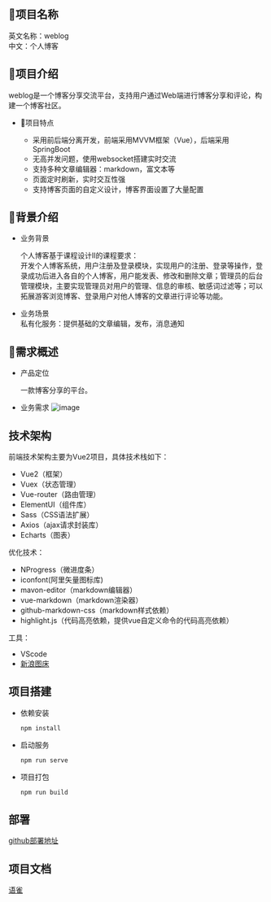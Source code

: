
## 📝项目名称
英文名称：weblog  
中文：个人博客

## 📗项目介绍
weblog是一个博客分享交流平台，支持用户通过Web端进行博客分享和评论，构建一个博客社区。

- 📝项目特点   

  - 采用前后端分离开发，前端采用MVVM框架（Vue），后端采用SpringBoot
  - 无高并发问题，使用websocket搭建实时交流
  - 支持多种文章编辑器：markdown，富文本等
  - 页面定时刷新，实时交互性强
  - 支持博客页面的自定义设计，博客界面设置了大量配置

## 📝背景介绍
- 业务背景  
  
  个人博客基于课程设计II的课程要求：  
  开发个人博客系统，用户注册及登录模块，实现用户的注册、登录等操作，登录成功后进入各自的个人博客，用户能发表、修改和删除文章；管理员的后台管理模块，主要实现管理员对用户的管理、信息的审核、敏感词过滤等；可以拓展游客浏览博客、登录用户对他人博客的文章进行评论等功能。

- 业务场景  
	私有化服务：提供基础的文章编辑，发布，消息通知
	
	
## 📗需求概述
- 产品定位

  一款博客分享的平台。

- 业务需求
      ![image](https://tva3.sinaimg.cn/large/008cs7isly8h8oenk6y8tj30t80iagmx.jpg)

## 技术架构
前端技术架构主要为Vue2项目，具体技术栈如下：

- Vue2（框架）
- Vuex（状态管理）
- Vue-router（路由管理）
- ElementUI（组件库）
- Sass（CSS语法扩展）
- Axios（ajax请求封装库）
- Echarts（图表）

优化技术：

- NProgress（微进度条）
- iconfont(阿里矢量图标库)
- mavon-editor（markdown编辑器）
- vue-markdown（markdown渲染器）
- github-markdown-css（markdown样式依赖）
- highlight.js（代码高亮依赖，提供vue自定义命令的代码高亮依赖）

工具：

- VScode
- [新浪图床](https://pic.gimhoy.com/)

## 项目搭建

- 依赖安装

  ```bash 依赖安装
  npm install
  ```

- 启动服务

  ```bash 启动服务
  npm run serve
  ```

- 项目打包

  ```bash 项目打包
  npm run build
  ```

## 部署
[github部署地址](http://victinzhong.asia/weblog/dist)

## 项目文档
[语雀](https://www.yuque.com/victin/qgouio)

